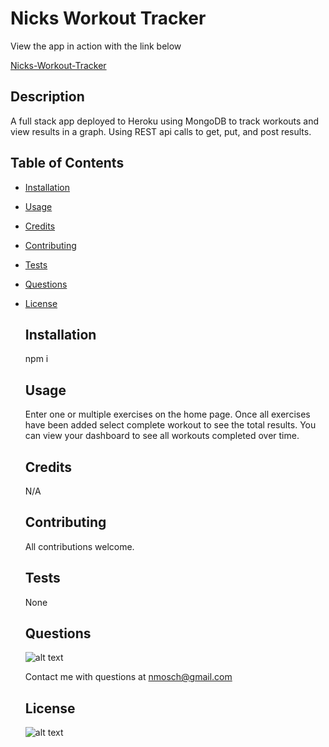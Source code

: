 
  # Nicks Workout Tracker
  
  View the app in action with the link below

  [Nicks-Workout-Tracker](https://nicks-workout-tracker.herokuapp.com/)
  
  ## Description 
  
  A full stack app deployed to Heroku using MongoDB to track workouts and view results in a graph. Using REST api calls to get, put, and post results.
  
  ## Table of Contents

* [Installation](#Installation)
    
* [Usage](#Usage)
    
* [Credits](#Credits)

* [Contributing](#Contributing)
    
* [Tests](#Tests)

* [Questions](#Questions)

* [License](#License)

  ## Installation
    
  npm i

  ## Usage 
  
  Enter one or multiple exercises on the home page. Once all exercises have been added select complete workout to see the total results. You can view your dashboard to see all workouts completed over time.  
  
  ## Credits

  N/A

  ## Contributing

  All contributions welcome.
    
  ## Tests
  
  None

  ## Questions

  ![alt text](https://avatars.githubusercontent.com/u/52764784?)

  Contact me with questions at nmosch@gmail.com

  ## License
  
  ![alt text](https://img.shields.io/github/license/Nmosch/Workout_Tracker)
